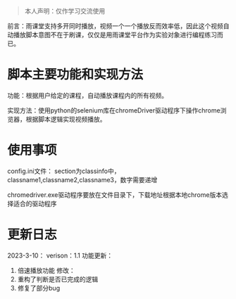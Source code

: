 > 本人声明：仅作学习交流使用

前言：雨课堂支持多开同时播放，视频一个一个播放反而效率低，因此这个视频自动播放脚本意图不在于刷课，仅仅是用雨课堂平台作为实验对象进行编程练习而已。

# 脚本主要功能和实现方法
功能：根据用户给定的课程，自动播放课程内的所有视频。

实现方法：使用python的selenium库在chromeDriver驱动程序下操作chrome浏览器，根据脚本逻辑实现视频播放。


# 使用事项
config.ini文件：
section为classinfo中，classname1,classname2,classname3，数字需要递增

chromedriver.exe驱动程序要放在文件目录下，下载地址根据本地chrome版本选择适合的驱动程序



# 更新日志
2023-3-10：
verison：1.1
功能更新：
1. 倍速播放功能 
修改： 
1. 重构了判断是否已完成的逻辑 
2. 修复了部分bug
